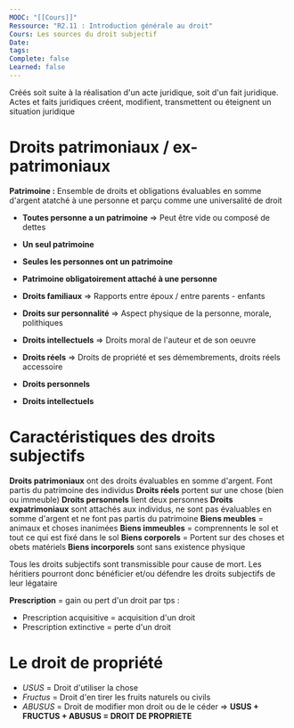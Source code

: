 ```yaml
---
MOOC: "[[Cours]]"
Ressource: "R2.11 : Introduction générale au droit"
Cours: Les sources du droit subjectif
Date: 
tags: 
Complete: false
Learned: false
---
```

Créés soit suite à la réalisation d'un acte juridique, soit d'un fait juridique. Actes et faits juridiques créent, modifient, transmettent ou éteignent un situation juridique

# Droits patrimoniaux / ex-patrimoniaux
**Patrimoine :** Ensemble de droits et obligations évaluables en somme d'argent atatché à une personne et parçu comme une universalité de droit
- **Toutes personne a un patrimoine** ⇒ Peut être vide ou composé de dettes
- **Un seul patrimoine**
- **Seules les personnes ont un patrimoine**
- **Patrimoine obligatoirement attaché à une personne**


- **Droits familiaux** ⇒ Rapports entre époux / entre parents - enfants
- **Droits sur personnalité** ⇒ Aspect physique de la personne, morale, polithiques
- **Droits intellectuels** ⇒ Droits moral de l'auteur et de son oeuvre
- **Droits réels** ⇒ Droits de propriété et ses démembrements, droits réels accessoire
- **Droits personnels**
- **Droits intellectuels**

# Caractéristiques des droits subjectifs
**Droits patrimoniaux** ont des droits évaluables en somme d'argent. Font partis du patrimoine des individus
**Droits réels** portent sur une chose (bien ou immeuble)
**Droits personnels** lient deux personnes
**Droits expatrimoniaux** sont attachés aux individus, ne sont pas évaluables en somme d'argent et ne font pas partis du patrimoine
**Biens meubles** = animaux et choses inanimées
**Biens immeubles** = comprennents le sol et tout ce qui est fixé dans le sol
**Biens corporels** = Portent sur des choses et obets matériels
**Biens incorporels** sont sans existence physique

Tous les droits subjectifs sont transmissible pour cause de mort. Les héritiers pourront donc bénéficier et/ou défendre les droits subjectifs de leur légataire

**Prescription** = gain ou pert d'un droit par tps :
- Prescription acquisitive = acquisition d'un droit
- Prescription extinctive = perte d'un droit

# Le droit de propriété
- *USUS* = Droit d'utiliser la chose
- *Fructus* = Droit d'en tirer les fruits naturels ou civils
- *ABUSUS* = Droit de modifier mon droit ou de le céder
⇒ **USUS + FRUCTUS + ABUSUS = DROIT DE PROPRIETE**
